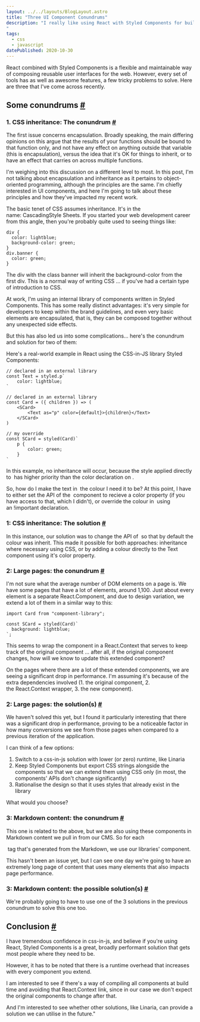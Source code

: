 ```yaml
---
layout: ../../layouts/BlogLayout.astro
title: "Three UI Component Conundrums"
description: "I really like using React with Styled Components for building effective user interfaces. However I have recently come across three conundrums to solve.
"
tags: 
  - css
  - javascript
datePublished: 2020-10-30
---
```

React combined with Styled Components is a flexible and maintainable way of composing reusable user interfaces for the web. However, every set of tools has as well as awesome features, a few tricky problems to solve. Here are three that I've come across recently.

## Some conundrums [#](https://deliciousreverie.co.uk/posts/three-ui-component-conundrums/#some-conundrums)

### 1\. CSS inheritance: The conundrum [#](https://deliciousreverie.co.uk/posts/three-ui-component-conundrums/#1.-css-inheritance:-the-conundrum)

The first issue concerns encapsulation. Broadly speaking, the main differing opinions on this argue that the results of your functions should be bound to that function only, and not have any effect on anything outside that variable (this is encapsulation), versus the idea that it's OK for things to inherit, or to have an effect that carries on across multiple functions.

I'm weighing into this discussion on a different level to most. In this post, I'm not talking about encapsulation and inheritance as it pertains to object-oriented programming, although the principles are the same. I'm chiefly interested in UI components, and here I'm going to talk about these principles and how they've impacted my recent work.

The basic tenet of CSS assumes inheritance. It's in the name: CascadingStyle Sheets. If you started your web development career from this angle, then you're probably quite used to seeing things like:

```
div {
  color: lightblue;
  background-color: green;
}
div.banner {
  color: green;
}
```

The div with the class banner will inherit the background-color from the first div. This is a normal way of writing CSS ... if you've had a certain type of introduction to CSS.

At work, I'm using an internal library of components written in Styled Components. This has some really distinct advantages: it's very simple for developers to keep within the brand guidelines, and even very basic elements are encapsulated, that is, they can be composed together without any unexpected side effects.

But this has also led us into some complications... here's the conundrum and solution for two of them:

Here's a real-world example in React using the CSS-in-JS library Styled Components:

```
// declared in an external library
const Text = styled.p`
    color: lightblue;
`

// declared in an external library
const Card = ({ children }) => (
    <SCard>
        <Text as="p" color={default}>{children}</Text>
    </SCard>
)

// my override
const SCard = styled(Card)`
    p {
        color: green;
    }
`
```

In this example, no inheritance will occur, because the style applied directly to <Text/> has higher priority than the color declaration on <SCard/>.

So, how do I make the text in <SCard/> the colour I need it to be? At this point, I have to either set the API of the <Text/> component to recieve a color property (if you have access to that, which I didn't), or override the colour in <SCard/> using an !important declaration.

### 1: CSS inheritance: The solution [#](https://deliciousreverie.co.uk/posts/three-ui-component-conundrums/#1:-css-inheritance:-the-solution)

In this instance, our solution was to change the API of <Text /> so that by default the colour was inherit. This made it possible for both approaches: inheritance where necessary using CSS, or by adding a colour directly to the Text component using it's color property.

### 2: Large pages: the conundrum [#](https://deliciousreverie.co.uk/posts/three-ui-component-conundrums/#2:-large-pages:-the-conundrum)

I'm not sure what the average number of DOM elements on a page is. We have some pages that have a lot of elements, around 1,100. Just about every element is a separate React.Component, and due to design variation, we extend a lot of them in a similar way to this:

```
import Card from "component-library";

const SCard = styled(Card)`
  background: lightblue;
`;
```

This seems to wrap the component in a React.Context that serves to keep track of the original component ... after all, if the original component changes, how will we know to update this extended component?

On the pages where there are a lot of these extended components, we are seeing a significant drop in performance. I'm assuming it's because of the extra dependencies involved (1. the original component, 2. the React.Context wrapper, 3. the new component).

### 2: Large pages: the solution(s) [#](https://deliciousreverie.co.uk/posts/three-ui-component-conundrums/#2:-large-pages:-the-solution(s))

We haven't solved this yet, but I found it particularly interesting that there was a significant drop in performance, proving to be a noticeable factor in how many conversions we see from those pages when compared to a previous iteration of the application.

I can think of a few options:

1.  Switch to a css-in-js solution with lower (or zero) runtime, like Linaria
2.  Keep Styled Components but export CSS strings alongside the components so that we can extend them using CSS only (in most, the components' APIs don't change significantly)
3.  Rationalise the design so that it uses styles that already exist in the library

What would you choose?

### 3: Markdown content: the conundrum [#](https://deliciousreverie.co.uk/posts/three-ui-component-conundrums/#3:-markdown-content:-the-conundrum)

This one is related to the above, but we are also using these components in Markdown content we pull in from our CMS. So for each <p> tag that's generated from the Markdown, we use our libraries' <Text />component.

This hasn't been an issue yet, but I can see one day we're going to have an extremely long page of content that uses many elements that also impacts page performance.

### 3: Markdown content: the possible solution(s) [#](https://deliciousreverie.co.uk/posts/three-ui-component-conundrums/#3:-markdown-content:-the-possible-solution(s))

We're probably going to have to use one of the 3 solutions in the previous conundrum to solve this one too.

## Conclusion [#](https://deliciousreverie.co.uk/posts/three-ui-component-conundrums/#conclusion)

I have tremendous confidence in css-in-js, and believe if you're using React, Styled Components is a great, broadly performant solution that gets most people where they need to be.

However, it has to be noted that there is a runtime overhead that increases with every component you extend.

I am interested to see if there's a way of compiling all components at build time and avoiding that React.Context link, since in our case we don't expect the original components to change after that.

And I'm interested to see whether other solutions, like Linaria, can provide a solution we can utilise in the future."